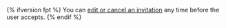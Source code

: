 {% ifversion fpt %}
You can [edit or cancel an invitation](/articles/canceling-or-editing-an-invitation-to-join-your-organization) any time before the user accepts.
{% endif %}
